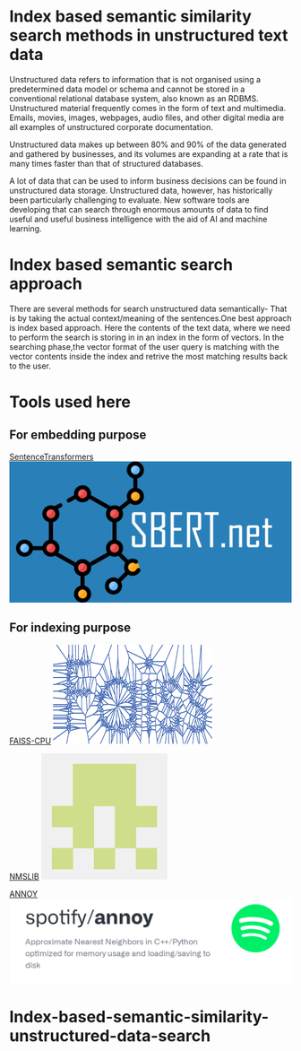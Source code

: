 # Index based semantic similarity search methods in unstructured text data

Unstructured data refers to information that is not organised using a predetermined data model or schema and cannot be stored in a conventional relational database system, also known as an RDBMS. Unstructured material frequently comes in the form of text and multimedia. Emails, movies, images, webpages, audio files, and other digital media are all examples of unstructured corporate documentation.

Unstructured data makes up between 80% and 90% of the data generated and gathered by businesses, and its volumes are expanding at a rate that is many times faster than that of structured databases.

A lot of data that can be used to inform business decisions can be found in unstructured data storage. Unstructured data, however, has historically been particularly challenging to evaluate. New software tools are developing that can search through enormous amounts of data to find useful and useful business intelligence with the aid of AI and machine learning.

# Index based semantic search approach
There are several methods for search unstructured data semantically- That is by taking the actual context/meaning of the sentences.One best approach is index based approach.
Here the contents of the text data, where we need to perform the search is storing in in an index in the form of vectors. In the searching phase,the vector format of the user query is matching with the vector contents inside the index and retrive the most matching results back to the user.

# Tools used here

## For embedding purpose
   [SentenceTransformers](https://www.sbert.net/)
   ![Alt text](/Images/sbert.png?raw=true "SentenceTransformers")

## For indexing purpose
   [FAISS-CPU](https://github.com/kyamagu/faiss-wheels)
   ![Alt text](/Images/faiss.png?raw=true "FAISS-CPU")

   [NMSLIB](https://github.com/nmslib/nmslib)
   ![Alt text](/Images/nmslib.png?raw=true "NMSLIB")

   [ANNOY](https://github.com/spotify/annoy)
   ![Alt text](/Images/annoy.png?raw=true "ANNOY")
# Index-based-semantic-similarity-unstructured-data-search
